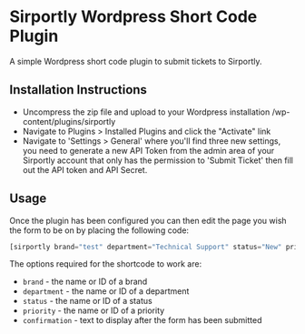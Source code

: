 # Sirportly Wordpress Short Code Plugin
A simple Wordpress short code plugin to submit tickets to Sirportly.

## Installation Instructions 
* Uncompress the zip file and upload to your Wordpress installation /wp-content/plugins/sirportly 
* Navigate to Plugins > Installed Plugins and click the "Activate" link 
* Navigate to 'Settings > General' where you'll find three new settings, you need to generate a new API Token from the admin area of your Sirportly account that only has the permission to 'Submit Ticket' then fill out the API token and API Secret.

## Usage

Once the plugin has been configured you can then edit the page you wish the form to be on by placing the following code:

```PHP
[sirportly brand="test" department="Technical Support" status="New" priority="Low" confirmation="Thanks for contacting us! We will get in touch with you shortly."]
```

The options required for the shortcode to work are:

* `brand` - the name or ID of a brand 
* `department` - the name or ID of a department 
* `status` - the name or ID of a status 
* `priority` - the name or ID of a priority 
* `confirmation` - text to display after the form has been submitted
